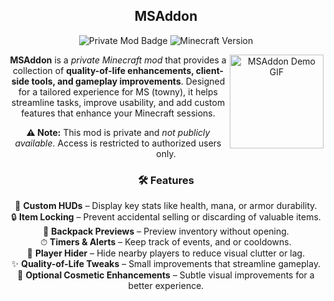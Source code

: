 <h2 align="center">MSAddon</h2>

<p align="center">
  <img src="https://img.shields.io/badge/Status-Private-red?style=for-the-badge" alt="Private Mod Badge" />
  <img src="https://img.shields.io/badge/Minecraft-1.21.4-blue?style=for-the-badge" alt="Minecraft Version" />
</p>

<p align="center">
  <img align="right" height="150" src="https://i.imgflip.com/a7q105.jpg" alt="MSAddon Demo GIF" />
  <strong>MSAddon</strong> is a <em>private Minecraft mod</em> that provides a collection of <strong>quality-of-life enhancements, client-side tools, and gameplay improvements</strong>. Designed for a tailored experience for MS (towny), it helps streamline tasks, improve usability, and add custom features that enhance your Minecraft sessions.
</p>

<p align="center"><strong>⚠️ Note:</strong> This mod is private and <em>not publicly available</em>. Access is restricted to authorized users only.</p>

###

<h3 align="center">🛠 Features</h3>

<div align="center">
  <ul style="list-style-type:none; padding:0;">
    <li>💠 <strong>Custom HUDs</strong> – Display key stats like health, mana, or armor durability.</li>
    <li>🔒 <strong>Item Locking</strong> – Prevent accidental selling or discarding of valuable items.</li>
    <li>🎒 <strong>Backpack Previews</strong> – Preview inventory without opening.</li>
    <li>⏱ <strong>Timers & Alerts</strong> – Keep track of events, and or cooldowns.</li>
    <li>👤 <strong>Player Hider</strong> – Hide nearby players to reduce visual clutter or lag.</li>
    <li>✨ <strong>Quality-of-Life Tweaks</strong> – Small improvements that streamline gameplay.</li>
    <li>🎨 <strong>Optional Cosmetic Enhancements</strong> – Subtle visual improvements for a better experience.</li>
  </ul>
</div>
